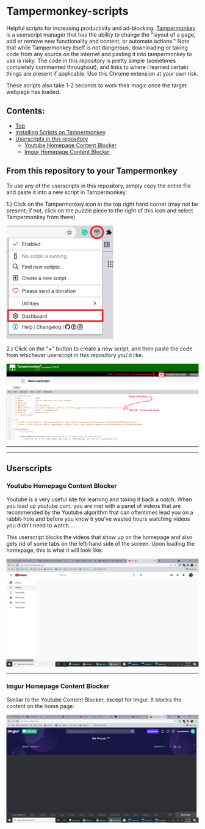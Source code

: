 # Tampermonkey-scripts
Helpful scripts for increasing productivity and ad-blocking. [Tampermonkey](<https://chrome.google.com/webstore/detail/tampermonkey/dhdgffkkebhmkfjojejmpbldmpobfkfo?utm_source=chrome-ntp-icon>) is a userscript 
manager that has the ability to change the "layout of a page, add or remove new functionality and content, or 
automate actions." Note that while Tampermonkey itself is not dangerous, downloading or taking code from any source 
on the internet and pasting it into tampermonkey to use is risky. The code in this repository is pretty simple 
(sometimes completely commented throughout), and links to where I learned certain things are present if applicable. 
Use this Chrome extension at your own risk.

These scripts also take 1-2 seconds to work their magic once the target webpage has loaded.


## Contents:

- [Top](#Tampermonkey-scripts)
- [Installing Scripts on Tampermonkey](##From%20this%20repository%20to%20your%20Tampermonkey)
- [Userscripts in this repository](##Userscripts)
    * [Youtube Homepage Content Blocker](###Youtube%20Homepage%20Content%20Blocker)
    * [Imgur Homepage Content Blocker](###Imgur%20Homepage%20Content%20Blocker)

## From this repository to your Tampermonkey
To use any of the userscripts in this repository, simply copy the entire file and paste it into a new script in 
Tampermonkey:

1.) Click on the Tampermonkey icon in the top right hand corner (may not be present; if not, click on the puzzle 
piece to the right of this icon and select Tampermonkey from there)

![img_2.png](README%20images/Using%20Tampermonkey%201.png)


2.) Click on the "+" button to create a new script, and then paste the code from whichever userscript in this 
repository you'd like.

![img_3.png](README%20images/Using%20Tampermonkey%202.png)



***
***

## Userscripts

### Youtube Homepage Content Blocker
Youtube is a very useful site for learning and taking it back a notch. When you load up youtube.com, you are met 
with a panel of videos that are recommended by the Youtube algorithm that can oftentimes lead you on a rabbit-hole 
and before you know it you've wasted hours watching videos you didn't need to watch....

This userscript blocks the videos that show up on the homepage and also gets rid of some tabs on the left-hand side 
of the screen. Upon loading the homepage, this is what it will look like:

![img.png](README%20images/Youtube%20Content%20Blocker%20Image.png)

***

### Imgur Homepage Content Blocker

Similar to the Youtube Content Blocker, except for Imgur. It blocks the content on the home page:

![img_4.png](README%20images/Imgur%20Content%20Blocker%20Image.png)
